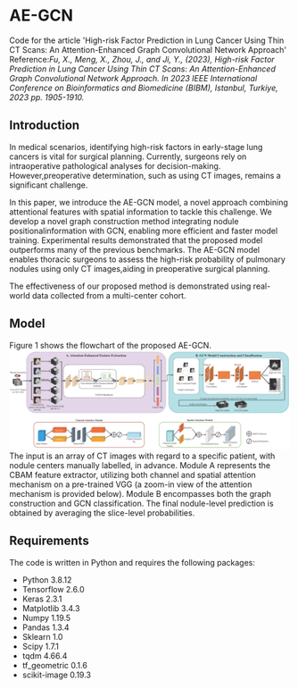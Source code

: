 # AE-GCN
Code for the article 'High-risk Factor Prediction in Lung Cancer Using Thin CT Scans: An Attention-Enhanced Graph Convolutional Network Approach'
Reference:*Fu, X., Meng, X., Zhou, J., and Ji, Y., (2023), High-risk Factor Prediction in Lung Cancer Using Thin CT Scans: An Attention-Enhanced Graph Convolutional Network Approach. In 2023 IEEE International Conference on Bioinformatics and Biomedicine (BIBM), Istanbul, Turkiye, 2023 pp. 1905-1910.*
## Introduction
In medical scenarios, identifying high-risk factors in early-stage lung cancers is vital for surgical planning. Currently, surgeons rely on intraoperative pathological analyses for decision-making. However,preoperative determination, such as using CT images, remains a significant challenge. 

In this paper, we introduce the AE-GCN model, a novel approach combining attentional features with spatial information to tackle this challenge. We develop a novel graph construction method integrating nodule positionalinformation with GCN, enabling more efficient and faster model training. Experimental results demonstrated that the proposed model outperforms many of the previous benchmarks. The AE-GCN model enables thoracic surgeons to assess the high-risk probability of pulmonary nodules using only CT images,aiding in preoperative surgical planning.

The effectiveness of our proposed method is demonstrated using real-world data collected from a multi-center cohort.
## Model
Figure 1 shows the flowchart of the proposed AE-GCN.
![image](https://github.com/xy015/AE-GCN/blob/main/Model.png?raw=true)
The input is an array of CT images with regard to a specific patient, with nodule centers manually labelled, in advance. Module A represents the CBAM feature extractor, utilizing both channel and spatial attention mechanism on a pre-trained VGG (a zoom-in view of the attention mechanism is provided below). Module B encompasses both the graph construction and GCN classification. The final nodule-level prediction is obtained by averaging the slice-level probabilities.
## Requirements
The code is written in Python and requires the following packages:
* Python 3.8.12
* Tensorflow 2.6.0 
* Keras 2.3.1
* Matplotlib 3.4.3
* Numpy 1.19.5
* Pandas 1.3.4
* Sklearn 1.0
* Scipy 1.7.1
* tqdm 4.66.4
* tf_geometric 0.1.6
* scikit-image 0.19.3


